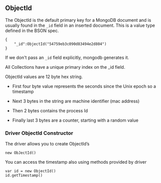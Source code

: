 ## ObjectId

The ObjectId is the default primary key for a MongoDB document and is usually found in the `_id` field in an inserted document. This is a value type defined in the BSON spec.

```
{
    "_id":ObjectId("54759eb3c090d83494e2d804")
}
```

If we don't pass an `_id` field explicitly, mongodb generates it.

All Collections have a unique primary index on the \_id field.

ObjectId values are 12 byte hex string.

- First four byte value represents the seconds since the Unix epoch so a timestamp

- Next 3 bytes in the string are machine identifier (mac address)

- Then 2 bytes contains the process Id

- Finally last 3 bytes are a counter, starting with a random value

### Driver ObjectId Constructor

The driver allows you to create ObjectId’s

`new ObJectId()`

You can access the timestamp also using methods provided by driver

```
var id = new ObjectId()
id.getTimestamp()
```
